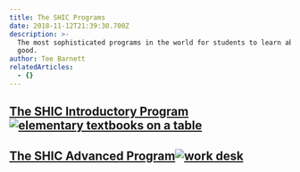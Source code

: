 ```yaml
---
title: The SHIC Programs
date: 2018-11-12T21:39:30.700Z
description: >-
  The most sophisticated programs in the world for students to learn about doing
  good.
author: Tee Barnett
relatedArticles:
  - {}
---
```

## [The SHIC Introductory Program![elementary textbooks on a table](/img/element5-digital-352043-unsplash.jpg "The SHIC Introductory Program")](https://shicschools.org/shic-introductory-program/)

## [The SHIC Advanced Program![work desk](/img/trent-erwin-338084-unsplash.jpg "The SHIC Advanced Program")](https://shicschools.org/shic-advanced-program/)
